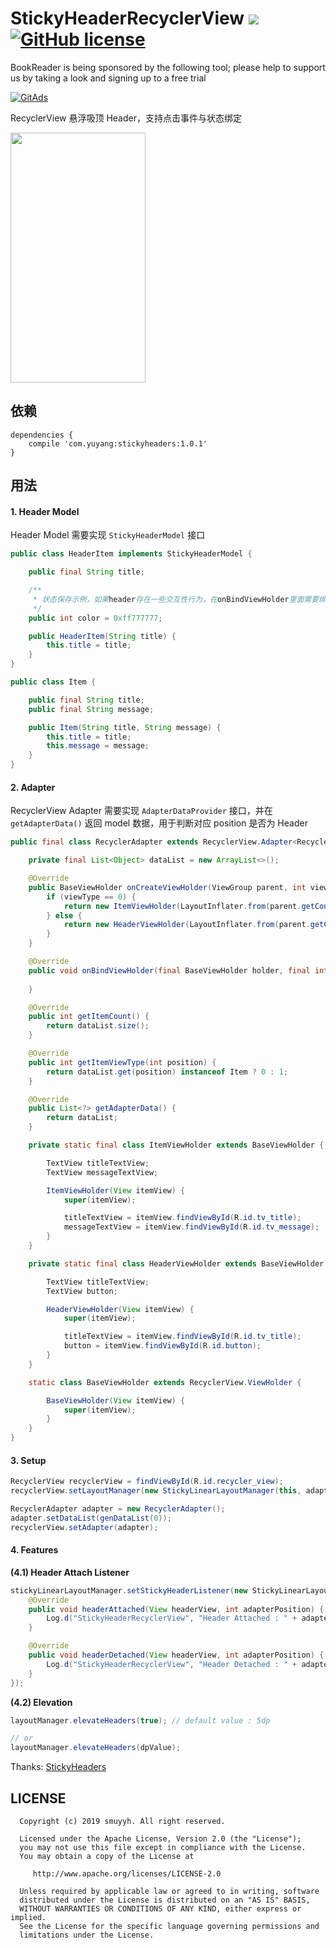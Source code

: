 # StickyHeaderRecyclerView  ![](https://img.shields.io/github/v/release/smuyyh/StickyHeaderRecyclerView.svg) [![GitHub license](https://img.shields.io/github/license/smuyyh/StickyHeaderRecyclerView)](https://github.com/smuyyh/StickyHeaderRecyclerView/blob/master/LICENSE)

BookReader is being sponsored by the following tool; please help to support us by taking a look and signing up to a free trial

<a href="https://tracking.gitads.io/?repo=BookReader"> <img src="https://images.gitads.io/BookReader" alt="GitAds"/></a>

RecyclerView 悬浮吸顶 Header，支持点击事件与状态绑定

<img src="https://github.com/smuyyh/StickyHeaderRecyclerView/blob/master/art/screenshot.gif" width="216" height="400" ></img>

## 依赖

```
dependencies {
    compile 'com.yuyang:stickyheaders:1.0.1'
}
```

## 用法

#### 1. Header Model

Header Model 需要实现 ```StickyHeaderModel``` 接口

```java
public class HeaderItem implements StickyHeaderModel {

    public final String title;

    /**
     * 状态保存示例，如果header存在一些交互性行为，在onBindViewHolder里面需要绑定悬浮header的状态
     */
    public int color = 0xff777777;

    public HeaderItem(String title) {
        this.title = title;
    }
}

public class Item {

    public final String title;
    public final String message;

    public Item(String title, String message) {
        this.title = title;
        this.message = message;
    }
}
```

#### 2. Adapter

RecyclerView Adapter 需要实现 ```AdapterDataProvider``` 接口，并在 ```getAdapterData()``` 返回 model 数据，用于判断对应 position 是否为 Header

```java
public final class RecyclerAdapter extends RecyclerView.Adapter<RecyclerAdapter.BaseViewHolder> implements AdapterDataProvider {

    private final List<Object> dataList = new ArrayList<>();

    @Override
    public BaseViewHolder onCreateViewHolder(ViewGroup parent, int viewType) {
        if (viewType == 0) {
            return new ItemViewHolder(LayoutInflater.from(parent.getContext()).inflate(R.layout.item_view, parent, false));
        } else {
            return new HeaderViewHolder(LayoutInflater.from(parent.getContext()).inflate(R.layout.header_view, parent, false));
        }
    }

    @Override
    public void onBindViewHolder(final BaseViewHolder holder, final int position) {
        
    }

    @Override
    public int getItemCount() {
        return dataList.size();
    }

    @Override
    public int getItemViewType(int position) {
        return dataList.get(position) instanceof Item ? 0 : 1;
    }

    @Override
    public List<?> getAdapterData() {
        return dataList;
    }

    private static final class ItemViewHolder extends BaseViewHolder {

        TextView titleTextView;
        TextView messageTextView;

        ItemViewHolder(View itemView) {
            super(itemView);

            titleTextView = itemView.findViewById(R.id.tv_title);
            messageTextView = itemView.findViewById(R.id.tv_message);
        }
    }

    private static final class HeaderViewHolder extends BaseViewHolder {

        TextView titleTextView;
        TextView button;

        HeaderViewHolder(View itemView) {
            super(itemView);

            titleTextView = itemView.findViewById(R.id.tv_title);
            button = itemView.findViewById(R.id.button);
        }
    }

    static class BaseViewHolder extends RecyclerView.ViewHolder {

        BaseViewHolder(View itemView) {
            super(itemView);
        }
    }
}
```

#### 3. Setup

```java
RecyclerView recyclerView = findViewById(R.id.recycler_view);
recyclerView.setLayoutManager(new StickyLinearLayoutManager(this, adapter)); // StickyLinearLayoutManager 替代 LinearLayoutManager

RecyclerAdapter adapter = new RecyclerAdapter();
adapter.setDataList(genDataList(0));
recyclerView.setAdapter(adapter);
```

#### 4. Features

**(4.1) Header Attach Listener**

```java
stickyLinearLayoutManager.setStickyHeaderListener(new StickyLinearLayoutManager.StickyHeaderListener() {
    @Override
    public void headerAttached(View headerView, int adapterPosition) {
        Log.d("StickyHeaderRecyclerView", "Header Attached : " + adapterPosition);
    }

    @Override
    public void headerDetached(View headerView, int adapterPosition) {
        Log.d("StickyHeaderRecyclerView", "Header Detached : " + adapterPosition);
    }
});
```

**(4.2) Elevation**

```java
layoutManager.elevateHeaders(true); // default value : 5dp

// or
layoutManager.elevateHeaders(dpValue);
```

Thanks: [StickyHeaders](https://github.com/bgogetap/StickyHeaders)

## LICENSE

```
  Copyright (c) 2019 smuyyh. All right reserved.

  Licensed under the Apache License, Version 2.0 (the "License");
  you may not use this file except in compliance with the License.
  You may obtain a copy of the License at

     http://www.apache.org/licenses/LICENSE-2.0

  Unless required by applicable law or agreed to in writing, software
  distributed under the License is distributed on an "AS IS" BASIS,
  WITHOUT WARRANTIES OR CONDITIONS OF ANY KIND, either express or implied.
  See the License for the specific language governing permissions and
  limitations under the License.
```
